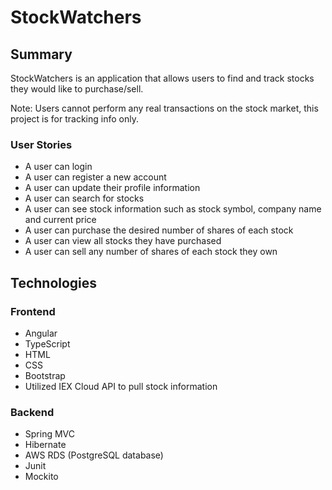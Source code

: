 # StockWatchers

## Summary
StockWatchers is an application that allows users to find and track stocks they would like to purchase/sell.

Note: Users cannot perform any real transactions on the stock market, this project is for tracking info only.

### User Stories
- A user can login
- A user can register a new account
- A user can update their profile information
- A user can search for stocks
- A user can see stock information such as stock symbol, company name and current price
- A user can purchase the desired number of shares of each stock
- A user can view all stocks they have purchased
- A user can sell any number of shares of each stock they own

## Technologies

### Frontend
- Angular
- TypeScript
- HTML
- CSS
- Bootstrap
- Utilized IEX Cloud API to pull stock information

### Backend
- Spring MVC
- Hibernate
- AWS RDS (PostgreSQL database)
- Junit
- Mockito
